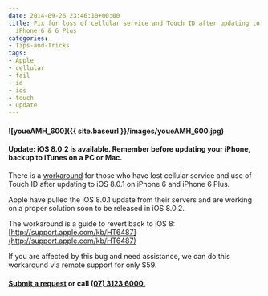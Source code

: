 ```yaml
---
date: 2014-09-26 23:46:10+00:00
title: Fix for loss of cellular service and Touch ID after updating to iOS 8.0.1 on
  iPhone 6 & 6 Plus
categories:
- Tips-and-Tricks
tags:
- Apple
- cellular
- fail
- id
- ios
- touch
- update
---
```


#### ![youeAMH_600]({{ site.baseurl }}/images/youeAMH_600.jpg)
#### Update: iOS 8.0.2 is available. Remember before updating your iPhone, backup to iTunes on a PC or Mac.
There is a [workaround](http://support.apple.com/kb/HT6487) for those who have lost cellular service and use of Touch ID after updating to iOS 8.0.1 on iPhone 6 and iPhone 6 Plus.

Apple have pulled the iOS 8.0.1 update from their servers and are working on a proper solution soon to be released in iOS 8.0.2.

The workaround is a guide to revert back to iOS 8: [http://support.apple.com/kb/HT6487](http://support.apple.com/kb/HT6487)

If you are affected by this bug and need assistance, we can do this workaround via remote support for only $59.


#### [Submit a request](https://itsolver.zendesk.com/hc/en-gb/requests/new) or call [(07) 3123 6000.](tel:+61731236000)
